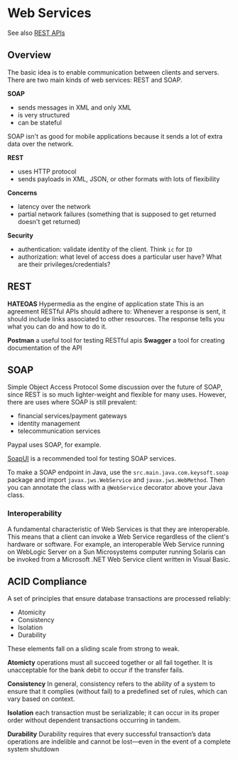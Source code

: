 # Web Services
See also [REST APIs](https://github.com/akiryk/tutorials-learning-lessons/blob/master/REST_APIs.md)

## Overview

The basic idea is to enable communication between clients and servers.
There are two main kinds of web services: REST and SOAP.

**SOAP**
- sends messages in XML and only XML
- is very structured
- can be stateful

SOAP isn't as good for mobile applications because it sends a lot of extra data over the network.

**REST**
- uses HTTP protocol
- sends payloads in XML, JSON, or other formats with lots of flexibility

 **Concerns**
 - latency over the network
 - partial network failures (something that is supposed to get returned doesn't get returned)

**Security**
- authentication: validate identity of the client. Think `ic` for `ID`
- authorization: what level of access does a particular user have? What are their privileges/credentials?

## REST

**HATEOAS** Hypermedia as the engine of application state
 This is an agreement RESTful APIs should adhere to: Whenever a response is sent, it should include links associated to other resources. The response tells you what you can do and how to do it. 
 
**Postman** a useful tool for testing RESTful apis
**Swagger** a tool for creating documentation of the API

## SOAP
Simple Object Access Protocol
Some discussion over the future of SOAP, since REST is so much lighter-weight and flexible for many uses. However, there are uses where SOAP is still prevalent:
- financial services/payment gateways
- identity management
- telecommunication services

Paypal uses SOAP, for example.

[SoapUI](https://www.soapui.org/) is a recommended tool for testing SOAP services. 

To make a SOAP endpoint in Java, use the `src.main.java.com.keysoft.soap` package and import `javax.jws.WebService` and `javax.jws.WebMethod`. Then you can annotate the class with a `@WebService` decorator above your Java class. 

### Interoperability
A fundamental characteristic of Web Services is that they are interoperable. This means that a client can invoke a Web Service regardless of the client's hardware or software. For example, an interoperable Web Service running on WebLogic Server on a Sun Microsystems computer running Solaris can be invoked from a Microsoft .NET Web Service client written in Visual Basic.

## ACID Compliance

A set of principles that ensure database transactions are processed reliably:

- Atomicity
- Consistency
- Isolation
- Durability

These elements fall on a sliding scale from strong to weak.

**Atomicty** operations must all succeed together or all fail together. It is unacceptable for the bank debit to occur if the transfer fails.

**Consistency** In general, consistency refers to the ability of a system to ensure that it complies (without fail) to a predefined set of rules, which can vary based on context.

**Isolation** each transaction must be serializable; it can occur in its proper order without dependent transactions occurring in tandem.

**Durability** Durability requires that every successful transaction’s data operations are indelible and cannot be lost—even in the event of a complete system shutdown
